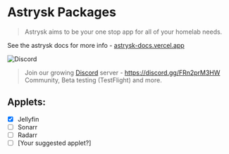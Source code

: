 # Astrysk Packages

> Astrysk aims to be your one stop app for all of your homelab needs.

See the astrysk docs for more info - [astrysk-docs.vercel.app](https://astrysk-docs.vercel.app)

![Discord](https://img.shields.io/badge/Discord-%235865F2.svg?style=for-the-badge&logo=discord&logoColor=white)
> Join our growing [Discord](https://discord.gg/FRn2prM3HW) server - https://discord.gg/FRn2prM3HW \
> Community, Beta testing (TestFlight) and more.

## Applets:
- [x] Jellyfin
- [ ] Sonarr
- [ ] Radarr
- [ ] \[Your suggested applet?\]
